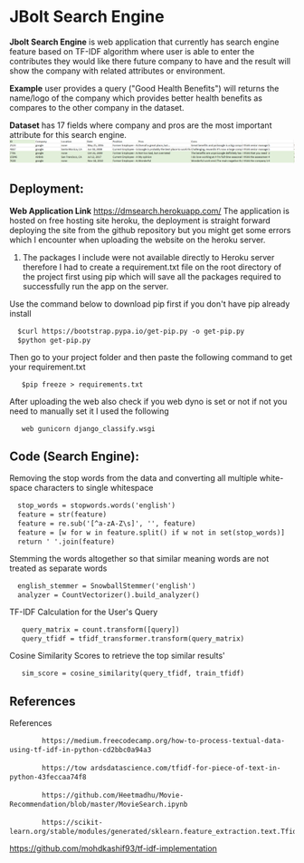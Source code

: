 # JBolt Search Engine

**Jbolt Search Engine** is web application that currently has search engine feature based on TF-IDF algorithm where user is able to enter the contributes they would like there future company to have and the result will show the company with related attributes or environment.

**Example** user provides a query ("Good Health Benefits") will returns the name/logo of the company which provides better health benefits as compares to the other company in the dataset.

**Dataset** has 17 fields where company and pros are the most important attribute for this search engine.
![](django_classify/dataset.png)


## Deployment:
**Web Application Link** https://dmsearch.herokuapp.com/
The application is hosted on free hosting site heroku, the deployment is straight forward deploying the site from the github repository but you might get some errors which I encounter when uploading the website on the heroku server.


1. The packages I include were not available directly to Heroku server therefore I had to create a requirement.txt file on the root directory of the project first using pip which will save all the packages required to successfully run the app on the server.

Use the command below to download pip first if you don't have pip already install

      $curl https://bootstrap.pypa.io/get-pip.py -o get-pip.py
      $python get-pip.py
Then go to your project folder and then paste the following command to get your requirement.txt
                                  
       $pip freeze > requirements.txt
                                  
After uploading the web also check if you web dyno is set or not if not you need to manually set it I used the following
                                  
       web gunicorn django_classify.wsgi
       
## Code (Search Engine):

Removing the stop words from the data and converting all multiple white-space characters to single whitespace

                 
      stop_words = stopwords.words('english')
      feature = str(feature)
      feature = re.sub('[^a-zA-Z\s]', '', feature)
      feature = [w for w in feature.split() if w not in set(stop_words)]
      return ' '.join(feature)
 Stemming the words altogether so that similar meaning words are not treated as separate words
 
      english_stemmer = SnowballStemmer('english')
      analyzer = CountVectorizer().build_analyzer()
    
 TF-IDF Calculation for the User's Query
 
       query_matrix = count.transform([query])
       query_tfidf = tfidf_transformer.transform(query_matrix)
       
 Cosine Similarity Scores to retrieve the top similar results'
 
       sim_score = cosine_similarity(query_tfidf, train_tfidf)
       
 ## References
 References
 
            https://medium.freecodecamp.org/how-to-process-textual-data-using-tf-idf-in-python-cd2bbc0a94a3

            https://tow ardsdatascience.com/tfidf-for-piece-of-text-in-python-43feccaa74f8

            https://github.com/Heetmadhu/Movie-Recommendation/blob/master/MovieSearch.ipynb

            https://scikit-learn.org/stable/modules/generated/sklearn.feature_extraction.text.TfidfVectorizer.html

https://github.com/mohdkashif93/tf-idf-implementation
